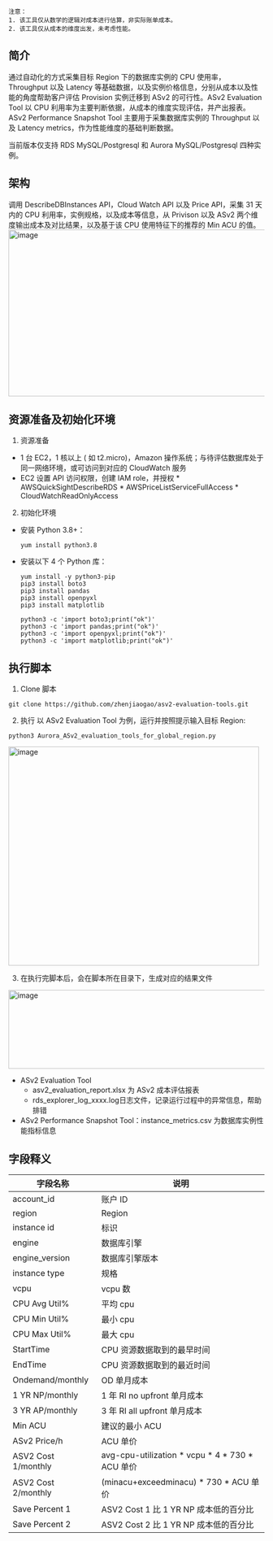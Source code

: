 ```
注意：
1. 该工具仅从数学的逻辑对成本进行估算，非实际账单成本。
2. 该工具仅从成本的维度出发，未考虑性能。
```

## 简介

通过自动化的方式采集目标 Region 下的数据库实例的 CPU 使用率，Throughput 以及 Latency 等基础数据，以及实例价格信息，分别从成本以及性能的角度帮助客户评估 Provision 实例迁移到 ASv2 的可行性。ASv2 Evaluation Tool 以 CPU 利用率为主要判断依据，从成本的维度实现评估，并产出报表。ASv2 Performance Snapshot Tool 主要用于采集数据库实例的 Throughput 以及 Latency metrics，作为性能维度的基础判断数据。

当前版本仅支持 RDS MySQL/Postgresql 和 Aurora MySQL/Postgresql 四种实例。

## 架构
调用 DescribeDBInstances API，Cloud Watch API 以及 Price API，采集 31 天内的 CPU 利用率，实例规格，以及成本等信息，从 Privison 以及 ASv2 两个维度输出成本及对比结果，以及基于该 CPU 使用特征下的推荐的 Min ACU 的值。
<img width="684" height="328" alt="image" src="https://github.com/user-attachments/assets/7685c52f-9bc4-49b1-82cd-cda63fbb183c" />

## 资源准备及初始化环境
1. 资源准备
* 1 台 EC2，1 核以上 ( 如 t2.micro)，Amazon 操作系统；与待评估数据库处于同一网络环境，或可访问到对应的 CloudWatch 服务
* EC2 设置 API 访问权限，创建 IAM role，并授权
      * AWSQuickSightDescribeRDS
      * AWSPriceListServiceFullAccess
      * CloudWatchReadOnlyAccess
2. 初始化环境
* 安装 Python 3.8+：
  
  ```yum install python3.8```
  
* 安装以下 4 个 Python 库：

  ```
  yum install -y python3-pip
  pip3 install boto3
  pip3 install pandas
  pip3 install openpyxl
  pip3 install matplotlib
  
  python3 -c 'import boto3;print("ok")'
  python3 -c 'import pandas;print("ok")'
  python3 -c 'import openpyxl;print("ok")'
  python3 -c 'import matplotlib;print("ok")'
  ```
## 执行脚本
1. Clone 脚本
```
git clone https://github.com/zhenjiaogao/asv2-evaluation-tools.git
```
2. 执行
以 ASv2 Evaluation Tool 为例，运行并按照提示输入目标 Region:
```
python3 Aurora_ASv2_evaluation_tools_for_global_region.py 
```
<img width="493" height="431" alt="image" src="https://github.com/user-attachments/assets/8ddfeef4-26dd-4265-8ae8-8065544a19da" />

3. 在执行完脚本后，会在脚本所在目录下，生成对应的结果文件
<img width="988" height="155" alt="image" src="https://github.com/user-attachments/assets/1af9065c-989d-4f5b-a0fb-0eb8bf2da5e1" />

  * ASv2 Evaluation Tool
      * asv2_evaluation_report.xlsx 为 ASv2 成本评估报表
      * rds_explorer_log_xxxx.log日志文件，记录运行过程中的异常信息，帮助排错
  * ASv2 Performance Snapshot Tool：instance_metrics.csv 为数据库实例性能指标信息
    
## 字段释义
| 字段名称 | 说明 |
|---------|------|
| account_id | 账户 ID |
| region | Region |
| instance id | 标识 |
| engine | 数据库引擎 |
| engine_version | 数据库引擎版本 |
| instance type | 规格 |
| vcpu | vcpu 数 |
| CPU Avg Util% | 平均 cpu |
| CPU Min Util% | 最小 cpu |
| CPU Max Util% | 最大 cpu |
| StartTime | CPU 资源数据取到的最早时间 |
| EndTime | CPU 资源数据取到的最近时间 |
| Ondemand/monthly | OD 单月成本 |
| 1 YR NP/monthly | 1 年 RI no upfront 单月成本 |
| 3 YR AP/monthly | 3 年 RI all upfront 单月成本 |
| Min ACU | 建议的最小 ACU |
| ASv2 Price/h | ACU 单价 |
| ASV2 Cost 1/monthly | avg-cpu-utilization * vcpu * 4 * 730 * ACU 单价 |
| ASV2 Cost 2/monthly | (minacu+exceedminacu) * 730 * ACU 单价 |
| Save Percent 1 | ASV2 Cost 1 比 1 YR NP 成本低的百分比 |
| Save Percent 2 | ASV2 Cost 2 比 1 YR NP 成本低的百分比 |


